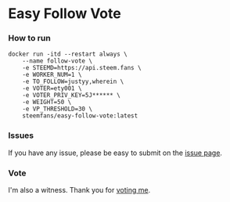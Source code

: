 # Easy Follow Vote

### How to run

```
docker run -itd --restart always \
    --name follow-vote \
    -e STEEMD=https://api.steem.fans \
    -e WORKER_NUM=1 \
    -e TO_FOLLOW=justyy,wherein \
    -e VOTER=ety001 \
    -e VOTER_PRIV_KEY=5J****** \
    -e WEIGHT=50 \
    -e VP_THRESHOLD=30 \
    steemfans/easy-follow-vote:latest
```

### Issues
If you have any issue, please be easy to submit on the [issue page](https://github.com/steemfans/easy-follow-vote/issues).

### Vote
I'm also a witness. Thank you for [voting me](https://steemlogin.com/sign/account-witness-vote?witness=ety001&approve=1).
